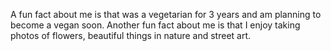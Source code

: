 A fun fact about me is that was a vegetarian for 3 years and am planning to become a vegan soon.
Another fun fact about me is that I enjoy taking photos of flowers, beautiful things in nature and street art.
